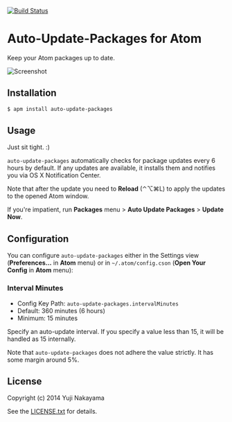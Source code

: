 [![Build Status](http://img.shields.io/travis/yujinakayama/atom-auto-update-packages/master.svg)](https://travis-ci.org/yujinakayama/atom-auto-update-packages)

# Auto-Update-Packages for Atom

Keep your Atom packages up to date.

![Screenshot](https://f.cloud.github.com/assets/83656/2521579/c30d4b2a-b4ac-11e3-898a-5c763e9a1c5a.png)

## Installation

```bash
$ apm install auto-update-packages
```

## Usage

Just sit tight. :)

`auto-update-packages` automatically checks for package updates every 6 hours by default.
If any updates are available, it installs them and notifies you via OS X Notification Center.

Note that after the update you need to **Reload** (⌃⌥⌘L)
to apply the updates to the opened Atom window.

If you're impatient,
run **Packages** menu > **Auto Update Packages** > **Update Now**.

## Configuration

You can configure `auto-update-packages`
either
in the Settings view (**Preferences...** in **Atom** menu)
or
in `~/.atom/config.cson` (**Open Your Config** in **Atom** menu):

### Interval Minutes

* Config Key Path: `auto-update-packages.intervalMinutes`
* Default: 360 minutes (6 hours)
* Minimum: 15 minutes

Specify an auto-update interval.
If you specify a value less than 15, it will be handled as 15 internally.

Note that `auto-update-packages` does not adhere the value strictly.
It has some margin around 5%.

## License

Copyright (c) 2014 Yuji Nakayama

See the [LICENSE.txt](LICENSE.txt) for details.
